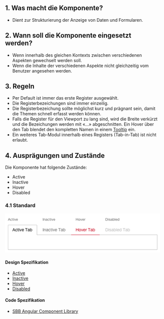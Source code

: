 ## 1. Was macht die Komponente?
* Dient zur Strukturierung der Anzeige von Daten und Formularen.


## 2. Wann soll die Komponente eingesetzt werden?
* Wenn innerhalb des gleichen Kontexts zwischen verschiedenen Aspekten gewechselt werden soll.
* Wenn die Inhalte der verschiedenen Aspekte nicht gleichzeitig vom Benutzer angesehen werden.


## 3. Regeln
* Per Default ist immer das erste Register ausgewählt.
* Die Registerbezeichungen sind immer einzeilig.
* Die Registerbezeichung sollte möglichst kurz und prägnant sein, damit die Themen schnell erfasst werden können.
* Falls die Register für den Viewport zu lang sind, wird die Breite verkürzt und die Bezeichungen werden mit «...» abgeschnitten. Ein Hover über den Tab blendet den kompletten Namen in einem [Tooltip](https://digital.sbb.ch/de/webapps/components/tooltip) ein.
* Ein weiteres Tab-Modul innerhalb eines Registers (Tab-in-Tab) ist nicht erlaubt.


## 4. Ausprägungen und Zustände 
Die Komponente hat folgende Zustände:
* Active
* Inactive
* Hover
* Disabled

### 4.1 Standard
![Darstellung der Komponente Tab](https://raw.githubusercontent.com/sbb-design-systems/design-system-webapp-documentation/master/documentation/components/tab/images/tab_default.png 'class: image')

#### Design Spezifikation
* [Active](https://www.sketch.com/s/58b25e4c-bf9c-4f74-973f-503538fcbea2/a/47o5dx#Inspector)
* [Inactive](https://www.sketch.com/s/58b25e4c-bf9c-4f74-973f-503538fcbea2/a/e0ldMz#Inspector)
* [Hover](https://www.sketch.com/s/58b25e4c-bf9c-4f74-973f-503538fcbea2/a/Glod4Y#Inspector)
* [Disabled](https://www.sketch.com/s/58b25e4c-bf9c-4f74-973f-503538fcbea2/a/OKeRL8#Inspector)

#### Code Spezifikation
* [SBB Angular Component Library](https://sbb-angular.app.sbb.ch/business/components/tabs)
